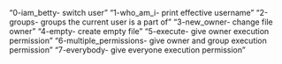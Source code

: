 “0-iam_betty- switch user”
“1-who_am_i- print effective username”
“2-groups- groups the current user is a part of”
“3-new_owner- change file owner”
“4-empty- create empty file”
“5-execute- give owner execution permission”
“6-multiple_permissions- give owner and group execution permission”
“7-everybody- give everyone execution permission”

